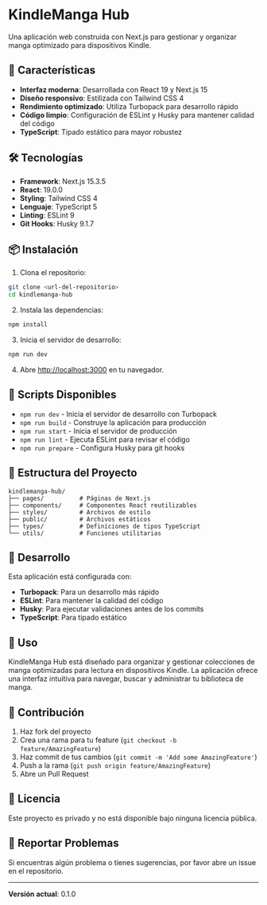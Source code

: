 # KindleManga Hub

Una aplicación web construida con Next.js para gestionar y organizar manga optimizado para dispositivos Kindle.

## 🚀 Características

- **Interfaz moderna**: Desarrollada con React 19 y Next.js 15
- **Diseño responsivo**: Estilizada con Tailwind CSS 4
- **Rendimiento optimizado**: Utiliza Turbopack para desarrollo rápido
- **Código limpio**: Configuración de ESLint y Husky para mantener calidad del código
- **TypeScript**: Tipado estático para mayor robustez

## 🛠️ Tecnologías

- **Framework**: Next.js 15.3.5
- **React**: 19.0.0
- **Styling**: Tailwind CSS 4
- **Lenguaje**: TypeScript 5
- **Linting**: ESLint 9
- **Git Hooks**: Husky 9.1.7

## 📦 Instalación

1. Clona el repositorio:
```bash
git clone <url-del-repositorio>
cd kindlemanga-hub
```

2. Instala las dependencias:
```bash
npm install
```

3. Inicia el servidor de desarrollo:
```bash
npm run dev
```

4. Abre [http://localhost:3000](http://localhost:3000) en tu navegador.

## 🔧 Scripts Disponibles

- `npm run dev` - Inicia el servidor de desarrollo con Turbopack
- `npm run build` - Construye la aplicación para producción
- `npm run start` - Inicia el servidor de producción
- `npm run lint` - Ejecuta ESLint para revisar el código
- `npm run prepare` - Configura Husky para git hooks

## 📁 Estructura del Proyecto

```
kindlemanga-hub/
├── pages/          # Páginas de Next.js
├── components/     # Componentes React reutilizables
├── styles/         # Archivos de estilo
├── public/         # Archivos estáticos
├── types/          # Definiciones de tipos TypeScript
└── utils/          # Funciones utilitarias
```

## 🔨 Desarrollo

Esta aplicación está configurada con:
- **Turbopack**: Para un desarrollo más rápido
- **ESLint**: Para mantener la calidad del código
- **Husky**: Para ejecutar validaciones antes de los commits
- **TypeScript**: Para tipado estático

## 📱 Uso

KindleManga Hub está diseñado para organizar y gestionar colecciones de manga optimizadas para lectura en dispositivos Kindle. La aplicación ofrece una interfaz intuitiva para navegar, buscar y administrar tu biblioteca de manga.

## 🤝 Contribución

1. Haz fork del proyecto
2. Crea una rama para tu feature (`git checkout -b feature/AmazingFeature`)
3. Haz commit de tus cambios (`git commit -m 'Add some AmazingFeature'`)
4. Push a la rama (`git push origin feature/AmazingFeature`)
5. Abre un Pull Request

## 📄 Licencia

Este proyecto es privado y no está disponible bajo ninguna licencia pública.

## 🐛 Reportar Problemas

Si encuentras algún problema o tienes sugerencias, por favor abre un issue en el repositorio.

---

**Versión actual**: 0.1.0
